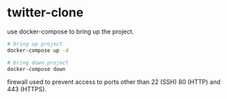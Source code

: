 # twitter-clone

use docker-compose to bring up the project.

```bash
# bring up project
docker-compose up -d

# bring down project
docker-compose down
```

firewall used to prevent access to ports other than 22 (SSH) 80 (HTTP) and 443 (HTTPS).
